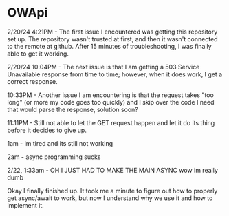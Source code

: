 # OWApi
2/20/24 4:21PM - The first issue I encountered was getting this repository set up.  The repository wasn't trusted at first, and then it wasn't connected to the remote at github. After 15 minutes of troubleshooting, I was finally able to get it working.

2/20/24 10:04PM - The next issue is that I am getting a 503 Service Unavailable response from time to time; however, when it does work, I get a correct response. 

10:33PM - Another issue I am encountering is that the request takes "too long" (or more my code goes too quickly) and I skip over the code I need that would parse the response, solution soon?

11:11PM - Still not able to let the GET request happen and let it do its thing before it decides to give up.

1am - im tired and its still not working

2am - async programming sucks

2/22, 1:33am - OH I JUST HAD TO MAKE THE MAIN ASYNC wow im really dumb

Okay I finally finished up.
It took me a minute to figure out how to properly get async/await to work, but now I understand why we use it and how to implement it.